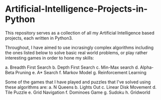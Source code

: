 # Artificial-Intelligence-Projects-in-Python

This repository serves as a collection of all my Artificial Intelligence based projects, each written in Python3. 

Throughout, I have aimed to use incrasingly complex algorithms including the ones listed below to solve basic real world problems, or play rather interesting games in order to hone my skills: 

a. Breadth First Search
b. Depth First Search 
c. Min-Max search
d. Alpha-Beta Pruning
e. A* Search 
f. Markov Model
g. Reinforcement Learning

Some of the games that I have played and puzzles that I've solved using these algorithms are: 
a. N Queens
b. Lights Out
c. Linear Disk Movement
d. Tile Puzzle
e. Grid Navigation
f. Dominoes Game
g. Sudoku
h. Gridworld
